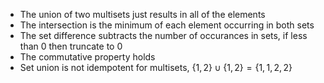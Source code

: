 - The union of two multisets just results in all of the elements
- The intersection is the minimum of each element occurring in both sets
- The set difference subtracts the number of occurances in sets, if less than 0 then truncate to 0
- The commutative property holds
- Set union is not idempotent for multisets, $\{1, 2\} \cup \{1, 2\} = \{1, 1, 2, 2\}$